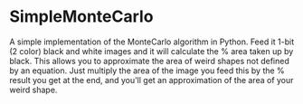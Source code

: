 # SimpleMonteCarlo
A simple implementation of the MonteCarlo algorithm in Python. Feed it 1-bit (2 color) black and white images and it will calculate the % area taken up by black. This allows you to approximate the area of weird shapes not defined by an equation. Just multiply the area of the image you feed this by the % result you get at the end, and you'll get an approximation of the area of your weird shape.
